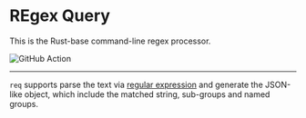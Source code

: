 # REgex Query #
This is the Rust-base command-line regex processor.

![GitHub Action](https://github.com/cmj0121/req/workflows/pipeline/badge.svg)

---

`req` supports parse the text via [regular expression][regex] and generate the JSON-like object,
which include the matched string, sub-groups and named groups.

[regex]: https://en.wikipedia.org/wiki/Regular_expression

